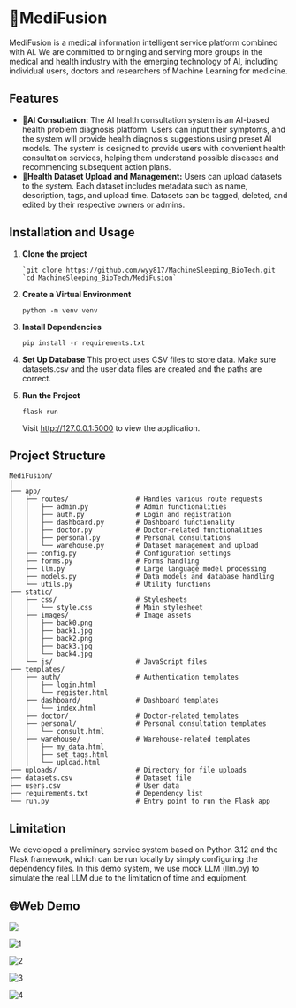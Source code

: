 # 🧬MediFusion

MediFusion is a medical information intelligent service platform combined with AI. We are committed to bringing and serving more groups in the medical and health industry with the emerging technology of AI, including individual users, doctors and researchers of Machine Learning for medicine. 



## Features

- 🤖**AI Consultation:** The AI health consultation system is an AI-based health problem diagnosis platform. Users can input their symptoms, and the system will provide health diagnosis suggestions using preset AI models. The system is designed to provide users with convenient health consultation services, helping them understand possible diseases and recommending subsequent action plans. 
- 💾**Health Dataset Upload and Management:** Users can upload datasets to the system. Each dataset includes metadata such as name, description, tags, and upload time. Datasets can be tagged, deleted, and edited by their respective owners or admins.



## Installation and Usage

1. **Clone the project**

   ```
   `git clone https://github.com/wyy817/MachineSleeping_BioTech.git
   `cd MachineSleeping_BioTech/MediFusion`
   ```

2. **Create a Virtual Environment**

   ```
   python -m venv venv
   ```

3. **Install Dependencies**

   ```
   pip install -r requirements.txt
   ```

4. **Set Up Database**
   This project uses CSV files to store data. Make sure datasets.csv and the user data files are created and the paths are correct.

5. **Run the Project**

   ```
   flask run
   ```

   Visit http://127.0.0.1:5000 to view the application.



## Project Structure

```
MediFusion/
│
├── app/
│   ├── routes/                 # Handles various route requests
│   │   ├── admin.py            # Admin functionalities
│   │   ├── auth.py             # Login and registration
│   │   ├── dashboard.py        # Dashboard functionality
│   │   ├── doctor.py           # Doctor-related functionalities
│   │   ├── personal.py         # Personal consultations
│   │   └── warehouse.py        # Dataset management and upload
│   ├── config.py               # Configuration settings
│   ├── forms.py                # Forms handling
│   ├── llm.py                  # Large language model processing
│   ├── models.py               # Data models and database handling
│   └── utils.py                # Utility functions
├── static/                     
│   ├── css/                    # Stylesheets
│   │   └── style.css           # Main stylesheet
│   ├── images/                 # Image assets
│   │   ├── back0.png
│   │   ├── back1.jpg
│   │   ├── back2.png
│   │   ├── back3.jpg
│   │   └── back4.jpg
│   └── js/                     # JavaScript files
├── templates/
│   ├── auth/                   # Authentication templates
│   │   ├── login.html
│   │   └── register.html
│   ├── dashboard/              # Dashboard templates
│   │   └── index.html
│   ├── doctor/                 # Doctor-related templates
│   ├── personal/               # Personal consultation templates
│   │   └── consult.html
│   ├── warehouse/              # Warehouse-related templates
│   │   ├── my_data.html
│   │   ├── set_tags.html
│   │   └── upload.html
├── uploads/                    # Directory for file uploads
├── datasets.csv                # Dataset file
├── users.csv                   # User data
├── requirements.txt            # Dependency list
└── run.py                      # Entry point to run the Flask app
```



## Limitation

We developed a preliminary service system based on Python 3.12 and the Flask framework, which can be run locally by simply configuring the dependency files. In this demo system, we use mock LLM (llm.py) to simulate the real LLM due to the limitation of time and equipment. 



## 🌐Web Demo

![](E:\pic\0.png)

![1](E:\pic\1.png)

![2](E:\pic\2.png)

![3](E:\pic\3.png)

![4](E:\pic\4.png)